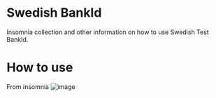 # Swedish BankId

Insomnia collection and other information on how to use Swedish Test BankId.

# How to use

From insomnia
![image](https://user-images.githubusercontent.com/2749942/146060952-3feda0fc-3d69-477a-be69-1cc60986527b.png)

